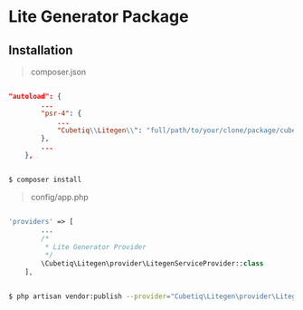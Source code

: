 # Lite Generator Package

## Installation

> composer.json

```json

"autoload": {
        ...
        "psr-4": {
            ...
            "Cubetiq\\Litegen\\": "full/path/to/your/clone/package/cubetiq/litegen/src"
        },
        ...
    },

```

```sh

$ composer install

```

> config/app.php

```php

'providers' => [
        ...
        /*
         * Lite Generator Provider
         */
        \Cubetiq\Litegen\provider\LitegenServiceProvider::class
    ],

```

```sh

$ php artisan vendor:publish --provider="Cubetiq\Litegen\provider\LitegenServiceProvider"

```
